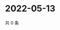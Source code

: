 # 2022-05-13

共 0 条

<!-- BEGIN WEIBO -->
<!-- 最后更新时间 Fri May 13 2022 05:11:02 GMT+0800 (China Standard Time) -->

<!-- END WEIBO -->
